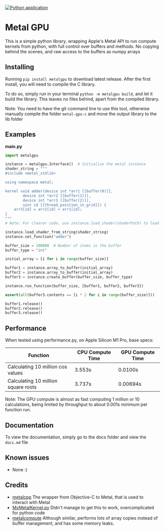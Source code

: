 [![Python application](https://github.com/Al0den/metalgpu/actions/workflows/python-app.yml/badge.svg)](https://github.com/Al0den/metalgpu/actions/workflows/python-app.yml)

# Metal GPU

This is a simple python library, wrapping Apple's Metal API to run compute kernels from python, with full control over buffers and methods. No copying behind the scenes, and raw access to the buffers as numpy arrays

## Installing
Running `pip install metalgpu` to download latest release. After the first install, you will need to compile the C library.

To do so, simply run in your terminal `python -m metalgpu build`, and let it build the library. This leaves no files behind, apart from the compiled library.

Note: You need to have the git command line to use this tool, otherwise manually compile the folder `metal-gpu-c` and move the output library to the lib folder


## Examples

**main.py**
```python
import metalgpu

instance = metalgpu.Interface()  # Initialise the metal instance
shader_string = """
#include <metal_stdlib>

using namespace metal;

kernel void adder(device int *arr1 [[buffer(0)]],
        device int *arr2 [[buffer(1)]],
        device int *arr3 [[buffer(2)]],
        uint id [[thread_position_in_grid]]) {
    arr3[id] = arr2[id] + arr1[id];
}
"""
# Note: For clearer code, use instance.load_shader(shaderPath) to load a metal file

instance.load_shader_from_string(shader_string)
instance.set_function("adder")

buffer_size = 100000  # Number of items in the buffer
buffer_type = "int"

initial_array = [i for i in range(buffer_size)]

buffer1 = instance.array_to_buffer(initial_array)
buffer2 = instance.array_to_buffer(initial_array)
buffer3 = instance.create_buffer(buffer_size, buffer_type)

instance.run_function(buffer_size, [buffer1, buffer2, buffer3])

assert(all(buffer3.contents == [i * 2 for i in range(buffer_size)]))

buffer1.release()
buffer2.release()
buffer3.release()
```

## Performance
When tested using performance.py, on Apple Silicon M1 Pro, base specs:

| Function | CPU Compute Time | GPU Compute Time |
|---|---|---|
| Calculating 10 million cos values  | 3.553s  | 0.0100s |
| Calculating 10 million square roots  | 3.737s | 0.00694s |

Note: The GPU compute is almost as fast computing 1 million or 10 calculations, being limited by throughput to about 0.001s minimum per function run.
## Documentation

To view the documentation, simply go to the docs folder and view the `docs.md` file

## Known issues
- None :)

## Credits
- [metalcpp](https://github.com/bkaradzic/metal-cpp) The wrapper from Objective-C to Metal, that is used to interact with Metal
- [MyMetalKernel.py](https://gist.github.com/alvinwan/f7bb0cdd26c018f40052f9944fc5c679/revisions) Didn't manage to get this to work, overcomplicated for python code
- [metalcompute](https://github.com/baldand/py-metal-compute) Although similar, performs lots of array copies instead of buffer management, and has some memory leaks. 
